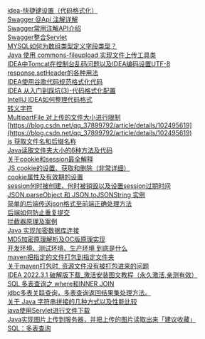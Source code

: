 [idea-快捷键设置（代码格式化）](https://blog.51cto.com/u_3664660/3216285)<br/>
[Swagger @Api 注解详解](https://www.hxstrive.com/article/958.htm)<br/>
[Swagger常用注解API介绍](https://blog.csdn.net/small_to_large/article/details/77586765)<br/>
[Swagger整合Servlet](https://blog.csdn.net/yunzaiqintian/article/details/103177240?spm=1001.2101.3001.6650.6&utm_medium=distribute.pc_relevant.none-task-blog-2%7Edefault%7EBlogCommendFromBaidu%7ERate-6-103177240-blog-82697915.pc_relevant_recovery_v2&depth_1-utm_source=distribute.pc_relevant.none-task-blog-2%7Edefault%7EBlogCommendFromBaidu%7ERate-6-103177240-blog-82697915.pc_relevant_recovery_v2&utm_relevant_index=13)<br/>
[MYSQL如何为数组类型定义字段类型？](https://bbs.csdn.net/topics/330212181)<br/>
[Java 使用 commons-fileupload 实现文件上传工具类](https://blog.csdn.net/weixin_44953227/article/details/112567318)<br/>
[IDEA中Tomcat在控制台乱码问题以及IDEA编码设置UTF-8](https://blog.csdn.net/nan_cheung/article/details/79337273)<br/>
[response.setHeader的各种用法](https://blog.csdn.net/junmoxi/article/details/76976692)<br/>
[IDEA使用谷歌代码规范格式化代码](https://blog.csdn.net/whgyxy/article/details/88747178)<br/>
[IDEA 从入门到踩坑(3)-代码格式化配置](https://blog.csdn.net/weixin_45505313/article/details/103671555)<br/>
[IntelliJ IDEA如何整理代码格式](https://www.jianshu.com/p/0411f971e8b2)<br/>
[转义字符](https://baike.baidu.com/item/%E8%BD%AC%E4%B9%89%E5%AD%97%E7%AC%A6/86397)<br/>
[MultipartFile 对上传的文件大小进行限制](https://www.jianshu.com/p/b9421446a315)<br/>
[https://blog.csdn.net/qq_37899792/article/details/102495619](https://blog.csdn.net/qq_37899792/article/details/102495619)<br/>
[js 获取文件名和后缀名称](https://www.cnblogs.com/sunliyuan/p/13925124.html)<br/>
[Java读取文件夹大小的6种方法及代码](https://blog.csdn.net/layman1024/article/details/77988009)<br/>
[关于cookie和session最全解释](https://blog.csdn.net/qq_41723615/article/details/104364061)<br/>
[JS cookie的设置、获取和删除（非常详细）](http://c.biancheng.net/view/9376.html)<br/>
[cookie属性及有效期的设置](https://blog.csdn.net/Guesshat/article/details/109570923)<br/>
[session何时被创建，何时被销毁以及设置session过期时间](https://blog.csdn.net/qq_41538097/article/details/106239901)<br/>
[JSON.parseObject 和 JSON.toJSONString 实例](https://blog.csdn.net/antony9118/article/details/71023009)<br/>
[简单的后端传送json格式至前端正确处理方法](https://blog.csdn.net/weixin_45609535/article/details/122088095)<br/>
[后端如何防止重复提交](https://blog.csdn.net/qq_44750696/article/details/124075129)<br/>
[拦截器原理及案例](https://blog.csdn.net/weixin_43145299/article/details/121530576?utm_medium=distribute.pc_relevant.none-task-blog-2~default~baidujs_baidulandingword~default-0-121530576-blog-52962774.pc_relevant_3mothn_strategy_and_data_recovery&spm=1001.2101.3001.4242.1&utm_relevant_index=2)<br/>
[Java 实现加密数据库连接](https://juejin.cn/post/6844903534853357582)<br/>
[MD5加密原理解析及OC版原理实现](https://developer.aliyun.com/article/790494)<br/>
[开发环境、测试环境、生产环境 到底是什么](https://blog.51cto.com/u_15315508/3208529)<br/>
[maven把指定的文件打包到指定文件夹](https://blog.51cto.com/qq578418506/1625475)<br/>
[关于maven打包时, 资源文件没有被打包进来的问题](https://blog.csdn.net/vcj1009784814/article/details/115118255)<br/>
[IDEA 2022.3.1 破解版下载_激活安装图文教程（永久激活,亲测有效）](https://www.exception.site/essay/how-to-free-use-idea-202021-by-resigter-code)<br/>
[SQL 多表查询之 where和INNER JOIN](https://www.cnblogs.com/Transkai/p/13414146.html)<br/>
[jdbc多表关联查询，多表查询返回结果集处理方法。](https://blog.csdn.net/adfguochen/article/details/95311750)<br/>
[关于 Java 字符串拼接的几种方式以及性能比较](https://www.jianshu.com/p/0245bbd977eb)<br/>
[java使用Servlet进行文件下载](https://blog.csdn.net/qq_26710805/article/details/78209489)<br/>
[Java实现图片上传到服务器，并把上传的图片读取出来「建议收藏」](https://cloud.tencent.com/developer/article/2060512)<br/>
[SQL：多表查询](https://zhuanlan.zhihu.com/p/91973413)<br/>
